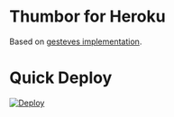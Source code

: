 # Thumbor for Heroku

Based on [gesteves implementation](https://github.com/gesteves/heroku-thumbor). 

# Quick Deploy 
[![Deploy](https://www.herokucdn.com/deploy/button.svg)](https://heroku.com/deploy) 

